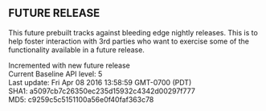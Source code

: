 ## FUTURE RELEASE
This future prebuilt tracks against bleeding edge nightly
releases. This is to help foster interaction with 3rd
parties who want to exercise some of the functionality
available in a future release.

Incremented with new future release <br />
Current Baseline API level: 5 <br />
Last update: Fri Apr 08 2016 13:58:59 GMT-0700 (PDT) <br />
SHA1: a5097cb7c26350ec235d15932c4342d00297f777 <br />
MD5: c9259c5c5151100a56e0f40faf363c78 <br />
